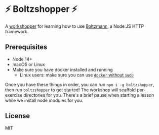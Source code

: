 # :zap: Boltzshopper :zap:

A [workshopper](https://github.com/workshopper/workshopper-adventure) for learning
how to use [Boltzmann](https://github.com/entropic-dev/boltzmann/), a Node.JS HTTP
framework.

## Prerequisites

- Node 14+
- macOS or Linux
- Make sure you have docker installed and running
  - Linux users: make sure you can use [`docker` without `sudo`][docker-sudo]

Once you have these things in order, you can run `npm i -g boltzshopper`, then
run `boltzshopper` to get started! The workshop will scaffold per-exercise
directories for you. There's a brief pause when starting a lesson while we
install node modules for you.

[docker-sudo]: https://docs.docker.com/engine/install/linux-postinstall/

## License

MIT
